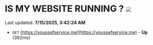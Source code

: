 # IS MY WEBSITE RUNNING ? [![](https://img.shields.io/static/v1?label=Sponsor&message=%E2%9D%A4&logo=GitHub&color=%23fe8e86)](https://github.com/sponsors/Youssef-Lehmam)

Last updated: **7/15/2025, 3:42:24 AM**

- `GET` [https://youssefservice.me](https://youssefservice.me) - **Up** (392ms)
